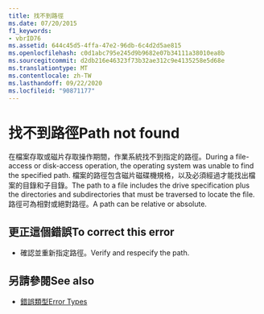 ```yaml
---
title: 找不到路徑
ms.date: 07/20/2015
f1_keywords:
- vbrID76
ms.assetid: 644c45d5-4ffa-47e2-96db-6c4d2d5ae815
ms.openlocfilehash: c0d1abc795e245d9b9682e07b34111a38010ea8b
ms.sourcegitcommit: d2db216e46323f73b32ae312c9e4135258e5d68e
ms.translationtype: MT
ms.contentlocale: zh-TW
ms.lasthandoff: 09/22/2020
ms.locfileid: "90871177"
---
```

# <a name="path-not-found"></a><span data-ttu-id="03e47-102">找不到路徑</span><span class="sxs-lookup"><span data-stu-id="03e47-102">Path not found</span></span>

<span data-ttu-id="03e47-103">在檔案存取或磁片存取操作期間，作業系統找不到指定的路徑。</span><span class="sxs-lookup"><span data-stu-id="03e47-103">During a file-access or disk-access operation, the operating system was unable to find the specified path.</span></span> <span data-ttu-id="03e47-104">檔案的路徑包含磁片磁碟機規格，以及必須經過才能找出檔案的目錄和子目錄。</span><span class="sxs-lookup"><span data-stu-id="03e47-104">The path to a file includes the drive specification plus the directories and subdirectories that must be traversed to locate the file.</span></span> <span data-ttu-id="03e47-105">路徑可為相對或絕對路徑。</span><span class="sxs-lookup"><span data-stu-id="03e47-105">A path can be relative or absolute.</span></span>  
  
## <a name="to-correct-this-error"></a><span data-ttu-id="03e47-106">更正這個錯誤</span><span class="sxs-lookup"><span data-stu-id="03e47-106">To correct this error</span></span>  
  
- <span data-ttu-id="03e47-107">確認並重新指定路徑。</span><span class="sxs-lookup"><span data-stu-id="03e47-107">Verify and respecify the path.</span></span>  
  
## <a name="see-also"></a><span data-ttu-id="03e47-108">另請參閱</span><span class="sxs-lookup"><span data-stu-id="03e47-108">See also</span></span>

- [<span data-ttu-id="03e47-109">錯誤類型</span><span class="sxs-lookup"><span data-stu-id="03e47-109">Error Types</span></span>](../../programming-guide/language-features/error-types.md)
